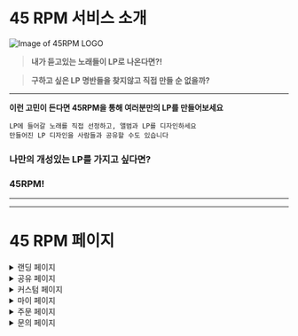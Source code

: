 # 45 RPM 서비스 소개
![Image of 45RPM LOGO](https://media.discordapp.net/attachments/841226320678879236/850957340849078272/unknown.png)
>**내가 듣고있는 노래들이 LP로 나온다면?!**

>**구하고 싶은 LP 명반들을 찾지않고 직접 만들 순 없을까?**
***

**이런 고민이 든다면 45RPM을 통해 여러분만의 LP를 만들어보세요**

    LP에 들어갈 노래를 직접 선정하고, 앨범과 LP를 디자인하세요
    만들어진 LP 디자인을 사람들과 공유할 수도 있습니다

### 나만의 개성있는 LP를 가지고 싶다면?
### 45RPM!

***
***
# 45 RPM 페이지

<details>
<summary>랜딩 페이지</summary>
<div markdown="1">       

![스크린샷, 2021-06-06 05-02-09](https://user-images.githubusercontent.com/76784946/120904712-9013ca00-c688-11eb-8baa-21d10e2030cc.png)
![스크린샷, 2021-06-06 05-03-05](https://user-images.githubusercontent.com/76784946/120904716-943fe780-c688-11eb-9519-61fdf67854ad.png)
![스크린샷, 2021-06-06 05-03-21](https://user-images.githubusercontent.com/76784946/120904719-986c0500-c688-11eb-9589-ceb7c437d3a9.png)
![스크린샷, 2021-06-06 05-03-40](https://user-images.githubusercontent.com/76784946/120904721-9b66f580-c688-11eb-9e41-17a5fbc8460c.png)
![스크린샷, 2021-06-06 05-04-02](https://user-images.githubusercontent.com/76784946/120904723-9dc94f80-c688-11eb-9321-aafddc16b28c.png)
![스크린샷, 2021-06-06 05-04-23](https://user-images.githubusercontent.com/76784946/120904725-a02ba980-c688-11eb-84d8-3e1e64d5d0cb.png)

</div>
</details>

<details>
<summary>공유 페이지</summary>
<div markdown="2">       

![스크린샷, 2021-06-06 05-04-43](https://user-images.githubusercontent.com/76784946/120904727-a28e0380-c688-11eb-8812-946c543e9d99.png)

</div>
</details>

<details>
<summary>커스텀 페이지</summary>
<div markdown="3">       

![스크린샷, 2021-06-06 05-09-21](https://user-images.githubusercontent.com/76784946/120904729-a4f05d80-c688-11eb-8773-922a949952ec.png)
![스크린샷, 2021-06-06 05-20-09](https://user-images.githubusercontent.com/76784946/120904737-ac176b80-c688-11eb-8d9c-4d86761baf47.png)

</div>
</details>

<details>
<summary>마이 페이지</summary>
<div markdown="4">       

![스크린샷, 2021-06-06 05-11-35](https://user-images.githubusercontent.com/76784946/120904732-a6ba2100-c688-11eb-86b2-58d28f242f93.png)
![스크린샷, 2021-06-06 05-12-07](https://user-images.githubusercontent.com/76784946/120904733-a91c7b00-c688-11eb-9244-6b408a341843.png)

</div>
</details>

<details>
<summary>주문 페이지</summary>
<div markdown="5">       

![스크린샷, 2021-06-06 05-20-41](https://user-images.githubusercontent.com/76784946/120904740-b20d4c80-c688-11eb-98d2-dd5985328f21.png)

</div>
</details>

<details>
<summary>문의 페이지</summary>![](file:///home/lee/%EB%8B%A4%EC%9A%B4%EB%A1%9C%EB%93%9C/Logo.png)
<div markdown="5">       

![스크린샷, 2021-06-06 05-21-19](https://user-images.githubusercontent.com/76784946/120904744-b6396a00-c688-11eb-8546-4e658604187a.png) 

</div>
</details>



